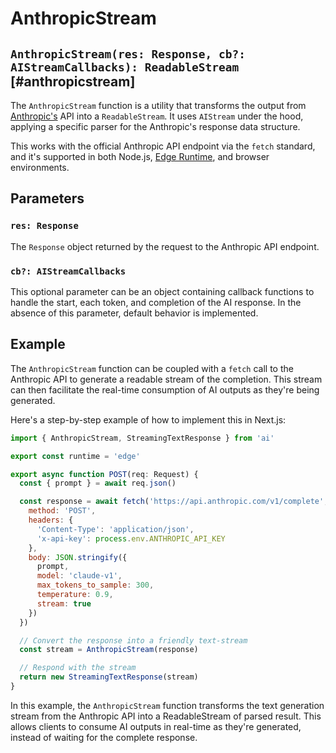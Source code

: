 # AnthropicStream

## `AnthropicStream(res: Response, cb?: AIStreamCallbacks): ReadableStream` [#anthropicstream]

The `AnthropicStream` function is a utility that transforms the output from [Anthropic's](https://www.anthropic.com) API into a `ReadableStream`. It uses `AIStream` under the hood, applying a specific parser for the Anthropic's response data structure.

This works with the official Anthropic API endpoint via the `fetch` standard, and it's supported in both Node.js, [Edge Runtime](https://edge-runtime.vercel.app), and browser environments.

## Parameters

### `res: Response`

The `Response` object returned by the request to the Anthropic API endpoint.

### `cb?: AIStreamCallbacks`

This optional parameter can be an object containing callback functions to handle the start, each token, and completion of the AI response. In the absence of this parameter, default behavior is implemented.

## Example

The `AnthropicStream` function can be coupled with a `fetch` call to the Anthropic API to generate a readable stream of the completion. This stream can then facilitate the real-time consumption of AI outputs as they're being generated.

Here's a step-by-step example of how to implement this in Next.js:

```js filename="app/api/completion/route.ts"
import { AnthropicStream, StreamingTextResponse } from 'ai'

export const runtime = 'edge'

export async function POST(req: Request) {
  const { prompt } = await req.json()

  const response = await fetch('https://api.anthropic.com/v1/complete', {
    method: 'POST',
    headers: {
      'Content-Type': 'application/json',
      'x-api-key': process.env.ANTHROPIC_API_KEY
    },
    body: JSON.stringify({
      prompt,
      model: 'claude-v1',
      max_tokens_to_sample: 300,
      temperature: 0.9,
      stream: true
    })
  })

  // Convert the response into a friendly text-stream
  const stream = AnthropicStream(response)

  // Respond with the stream
  return new StreamingTextResponse(stream)
}
```

In this example, the `AnthropicStream` function transforms the text generation stream from the Anthropic API into a ReadableStream of parsed result. This allows clients to consume AI outputs in real-time as they're generated, instead of waiting for the complete response.
